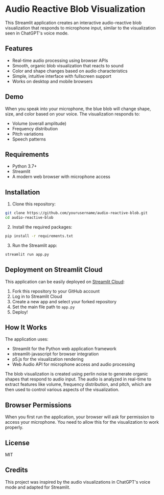 # Audio Reactive Blob Visualization

This Streamlit application creates an interactive audio-reactive blob visualization that responds to microphone input, similar to the visualization seen in ChatGPT's voice mode.

## Features

- Real-time audio processing using browser APIs
- Smooth, organic blob visualization that reacts to sound
- Color and shape changes based on audio characteristics
- Simple, intuitive interface with fullscreen support
- Works on desktop and mobile browsers

## Demo

When you speak into your microphone, the blue blob will change shape, size, and color based on your voice. The visualization responds to:

- Volume (overall amplitude)
- Frequency distribution
- Pitch variations
- Speech patterns

## Requirements

- Python 3.7+
- Streamlit
- A modern web browser with microphone access

## Installation

1. Clone this repository:
```bash
git clone https://github.com/yourusername/audio-reactive-blob.git
cd audio-reactive-blob
```

2. Install the required packages:
```bash
pip install -r requirements.txt
```

3. Run the Streamlit app:
```bash
streamlit run app.py
```

## Deployment on Streamlit Cloud

This application can be easily deployed on [Streamlit Cloud](https://streamlit.io/cloud):

1. Fork this repository to your GitHub account
2. Log in to Streamlit Cloud
3. Create a new app and select your forked repository
4. Set the main file path to `app.py`
5. Deploy!

## How It Works

The application uses:

- Streamlit for the Python web application framework
- streamlit-javascript for browser integration
- p5.js for the visualization rendering
- Web Audio API for microphone access and audio processing

The blob visualization is created using perlin noise to generate organic shapes that respond to audio input. The audio is analyzed in real-time to extract features like volume, frequency distribution, and pitch, which are then used to control various aspects of the visualization.

## Browser Permissions

When you first run the application, your browser will ask for permission to access your microphone. You need to allow this for the visualization to work properly.

## License

MIT

## Credits

This project was inspired by the audio visualizations in ChatGPT's voice mode and adapted for Streamlit.

